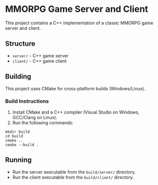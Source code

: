# MMORPG Game Server and Client

This project contains a C++ implementation of a classic MMORPG game server and client.

## Structure
- `server/` - C++ game server
- `client/` - C++ game client

## Building
This project uses CMake for cross-platform builds (Windows/Linux).

### Build Instructions
1. Install CMake and a C++ compiler (Visual Studio on Windows, GCC/Clang on Linux).
2. Run the following commands:

```
mkdir build
cd build
cmake ..
cmake --build .
```

## Running
- Run the server executable from the `build/server/` directory.
- Run the client executable from the `build/client/` directory.

